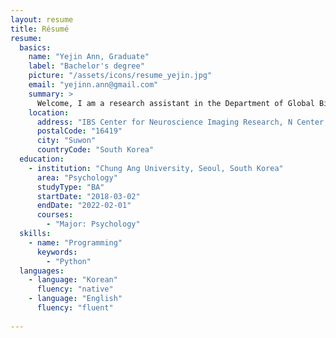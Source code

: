 ```yaml
---
layout: resume
title: Résumé
resume:
  basics:
    name: "Yejin Ann, Graduate"
    label: "Bachelor's degree"
    picture: "/assets/icons/resume_yejin.jpg"
    email: "yejinn.ann@gmail.com"
    summary: >
      Welcome, I am a research assistant in the Department of Global Biomedical Engineering at Sungkyunkwan University. I am interested in psychiatric and brain diseases, especially autism and anxiety. I aim to find out the unknown causes or biomarkers of diseases and contribute to the field of neuroscience.
    location:
      address: "IBS Center for Neuroscience Imaging Research, N Center, Sungkyunkwan University, Seobu-ro 2066, Jangan-gu"
      postalCode: "16419"
      city: "Suwon"
      countryCode: "South Korea"         
  education:
    - institution: "Chung Ang University, Seoul, South Korea"
      area: "Psychology"
      studyType: "BA"
      startDate: "2018-03-02"
      endDate: "2022-02-01"
      courses:
        - "Major: Psychology"
  skills:
    - name: "Programming"
      keywords:
        - "Python"      
  languages:
    - language: "Korean"
      fluency: "native"
    - language: "English"
      fluency: "fluent"
      
---
```

